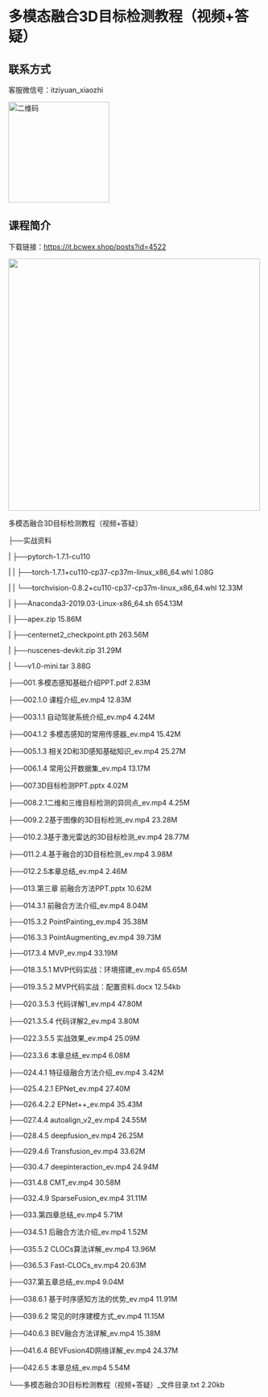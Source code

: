 # 多模态融合3D目标检测教程（视频+答疑）

## 联系方式

客服微信号：itziyuan_xiaozhi

<img src="https://ziyuanyun.oss-cn-guangzhou.aliyuncs.com/common/20240614073449/666b82192834a.jpg" width="200" height="200" alt="二维码">

## 课程简介

下载链接：https://it.bcwex.shop/posts?id=4522

<img src="https://ziyuanyun.oss-cn-guangzhou.aliyuncs.com/yun/20241022073009/6716e401d46b6.jpg" width="500" alt="">

  

 多模态融合3D目标检测教程（视频+答疑）

 ├──实战资料

 | ├──pytorch-1.7.1-cu110

 | | ├──torch-1.7.1+cu110-cp37-cp37m-linux_x86_64.whl 1.08G

 | | └──torchvision-0.8.2+cu110-cp37-cp37m-linux_x86_64.whl 12.33M

 | ├──Anaconda3-2019.03-Linux-x86_64.sh 654.13M

 | ├──apex.zip 15.86M

 | ├──centernet2_checkpoint.pth 263.56M

 | ├──nuscenes-devkit.zip 31.29M

 | └──v1.0-mini.tar 3.88G

 ├──001.多模态感知基础介绍PPT.pdf 2.83M

 ├──002.1.0 课程介绍_ev.mp4 12.83M

 ├──003.1.1 自动驾驶系统介绍_ev.mp4 4.24M

 ├──004.1.2 多模态感知的常用传感器_ev.mp4 15.42M

 ├──005.1.3 相关2D和3D感知基础知识_ev.mp4 25.27M

 ├──006.1.4 常用公开数据集_ev.mp4 13.17M

 ├──007.3D目标检测PPT.pptx 4.02M

 ├──008.2.1二维和三维目标检测的异同点_ev.mp4 4.25M

 ├──009.2.2基于图像的3D目标检测_ev.mp4 23.28M

 ├──010.2.3基于激光雷达的3D目标检测_ev.mp4 28.77M

 ├──011.2.4.基于融合的3D目标检测_ev.mp4 3.98M

 ├──012.2.5本章总结_ev.mp4 2.46M

 ├──013.第三章 前融合方法PPT.pptx 10.62M

 ├──014.3.1 前融合方法介绍_ev.mp4 8.04M

 ├──015.3.2 PointPainting_ev.mp4 35.38M

 ├──016.3.3 PointAugmenting_ev.mp4 39.73M

 ├──017.3.4 MVP_ev.mp4 33.19M

 ├──018.3.5.1 MVP代码实战：环境搭建_ev.mp4 65.65M

 ├──019.3.5.2 MVP代码实战：配置资料.docx 12.54kb

 ├──020.3.5.3 代码详解1_ev.mp4 47.80M

 ├──021.3.5.4 代码详解2_ev.mp4 3.80M

 ├──022.3.5.5 实战效果_ev.mp4 25.09M

 ├──023.3.6 本章总结_ev.mp4 6.08M

 ├──024.4.1 特征级融合方法介绍_ev.mp4 3.42M

 ├──025.4.2.1 EPNet_ev.mp4 27.40M

 ├──026.4.2.2 EPNet++_ev.mp4 35.43M

 ├──027.4.4 autoalign_v2_ev.mp4 24.55M

 ├──028.4.5 deepfusion_ev.mp4 26.25M

 ├──029.4.6 Transfusion_ev.mp4 33.62M

 ├──030.4.7 deepinteraction_ev.mp4 24.94M

 ├──031.4.8 CMT_ev.mp4 30.58M

 ├──032.4.9 SparseFusion_ev.mp4 31.11M

 ├──033.第四章总结_ev.mp4 5.71M

 ├──034.5.1 后融合方法介绍_ev.mp4 1.52M

 ├──035.5.2 CLOCs算法详解_ev.mp4 13.96M

 ├──036.5.3 Fast-CLOCs_ev.mp4 20.63M

 ├──037.第五章总结_ev.mp4 9.04M

 ├──038.6.1 基于时序感知方法的优势_ev.mp4 11.91M

 ├──039.6.2 常见的时序建模方式_ev.mp4 11.15M

 ├──040.6.3 BEV融合方法详解_ev.mp4 15.38M

 ├──041.6.4 BEVFusion4D网络详解_ev.mp4 24.37M

 ├──042.6.5 本章总结_ev.mp4 5.54M

 └──多模态融合3D目标检测教程（视频+答疑）_文件目录.txt 2.20kb

  